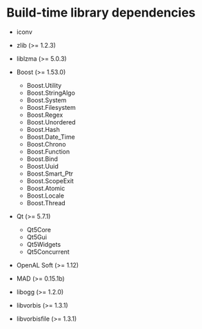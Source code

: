 Build-time library dependencies
===============================

- iconv
- zlib (>= 1.2.3)
- liblzma (>= 5.0.3)

- Boost (>= 1.53.0)
  - Boost.Utility
  - Boost.StringAlgo
  - Boost.System
  - Boost.Filesystem
  - Boost.Regex
  - Boost.Unordered
  - Boost.Hash
  - Boost.Date_Time
  - Boost.Chrono
  - Boost.Function
  - Boost.Bind
  - Boost.Uuid
  - Boost.Smart_Ptr
  - Boost.ScopeExit
  - Boost.Atomic
  - Boost.Locale
  - Boost.Thread

- Qt (>= 5.7.1)
  - Qt5Core
  - Qt5Gui
  - Qt5Widgets
  - Qt5Concurrent

- OpenAL Soft (>= 1.12)
- MAD (>= 0.15.1b)
- libogg (>= 1.2.0)
- libvorbis (>= 1.3.1)
- libvorbisfile (>= 1.3.1)
